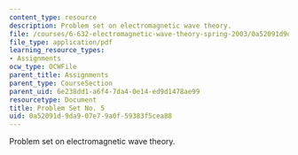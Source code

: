 ```yaml
---
content_type: resource
description: Problem set on electromagnetic wave theory.
file: /courses/6-632-electromagnetic-wave-theory-spring-2003/0a52091d9da907e79a0f59383f5cea88_ps5.pdf
file_type: application/pdf
learning_resource_types:
- Assignments
ocw_type: OCWFile
parent_title: Assignments
parent_type: CourseSection
parent_uid: 6e238dd1-a6f4-7da4-0e14-ed9d1478ae99
resourcetype: Document
title: Problem Set No. 5
uid: 0a52091d-9da9-07e7-9a0f-59383f5cea88
---
```

Problem set on electromagnetic wave theory.


